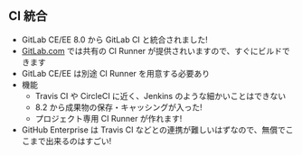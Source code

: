 ## CI 統合
* GitLab CE/EE 8.0 から GitLab CI と統合されました!
* [GitLab.com](https://gitlab.com) では共有の CI Runner が提供されいますので、すぐにビルドできます
* GitLab CE/EE は別途 CI Runner を用意する必要あり
* 機能
  - Travis CI や CircleCI に近く、Jenkins のような細かいことはできない
  - 8.2 から成果物の保存・キャッシングが入った!
  - プロジェクト専用 CI Runner が作れます!
* GitHub Enterprise は Travis CI などとの連携が難しいはずなので、無償でここまで出来るのはすごい!
